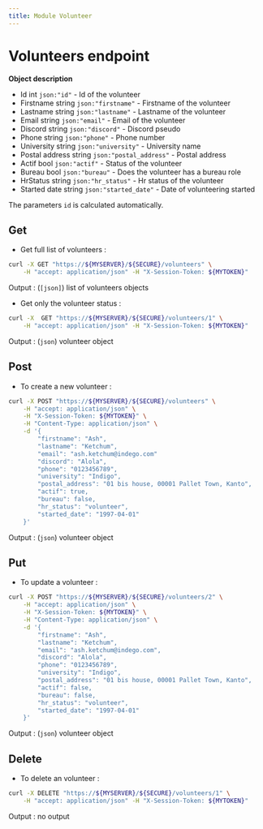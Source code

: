 ```yaml
---
title: Module Volunteer
---
```


# Volunteers endpoint

**Object description**

- Id                int     `json:"id"`             - Id of the volunteer
- Firstname         string  `json:"firstname"`      - Firstname of the volunteer
- Lastname          string  `json:"lastname"`       - Lastname of the volunteer
- Email             string  `json:"email"`          - Email of the volunteer
- Discord           string  `json:"discord"`        - Discord pseudo
- Phone             string  `json:"phone"`          - Phone number
- University        string  `json:"university"`     - University name
- Postal address    string  `json:"postal_address"` - Postal address
- Actif             bool    `json:"actif"`          - Status of the volunteer
- Bureau            bool    `json:"bureau"`         - Does the volunteer has a bureau role
- HrStatus          string  `json:"hr_status"`      - Hr status of the volunteer
- Started date      string  `json:"started_date"`   - Date of volunteering started

The parameters `id` is calculated automatically.

## Get

- Get full list of volunteers :

```bash
curl -X GET "https://${MYSERVER}/${SECURE}/volunteers" \
    -H "accept: application/json" -H "X-Session-Token: ${MYTOKEN}"
```

Output : (`[json]`) list of volunteers objects

- Get only the volunteer status :

```bash
curl -X  GET "https://${MYSERVER}/${SECURE}/volunteers/1" \
    -H "accept: application/json" -H "X-Session-Token: ${MYTOKEN}"
```

Output : (`json`) volunteer object

## Post

- To create a new volunteer :

```bash
curl -X POST "https://${MYSERVER}/${SECURE}/volunteers" \
    -H "accept: application/json" \
    -H "X-Session-Token: ${MYTOKEN}" \
    -H "Content-Type: application/json" \
    -d '{
        "firstname": "Ash",
        "lastname": "Ketchum",
        "email": "ash.ketchum@indego.com"
        "discord": "Alola",
        "phone": "0123456789",
        "university": "Indigo",
        "postal_address": "01 bis house, 00001 Pallet Town, Kanto",
        "actif": true,
        "bureau": false,
        "hr_status": "volunteer",
        "started_date": "1997-04-01"
    }'
```

Output : (`json`) volunteer object

## Put

- To update a volunteer :

```bash
curl -X POST "https://${MYSERVER}/${SECURE}/volunteers/2" \
    -H "accept: application/json" \
    -H "X-Session-Token: ${MYTOKEN}" \
    -H "Content-Type: application/json" \
    -d '{
        "firstname": "Ash",
        "lastname": "Ketchum",
        "email": "ash.ketchum@indego.com",
        "discord": "Alola",
        "phone": "0123456789",
        "university": "Indigo",
        "postal_address": "01 bis house, 00001 Pallet Town, Kanto",
        "actif": false,
        "bureau": false,
        "hr_status": "volunteer",
        "started_date": "1997-04-01"
    }'
```

Output : (`json`) volunteer object

## Delete

- To delete an volunteer :

```bash
curl -X DELETE "https://${MYSERVER}/${SECURE}/volunteers/1" \
    -H "accept: application/json" -H "X-Session-Token: ${MYTOKEN}"
```

Output : no output
